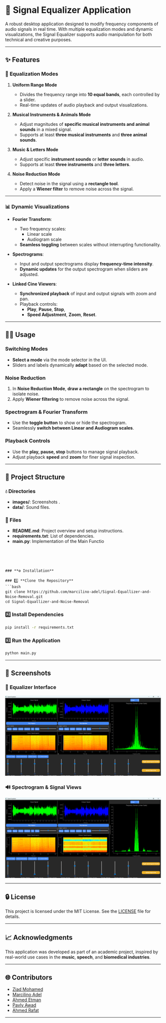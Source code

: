 # **🎿 Signal Equalizer Application**

A robust desktop application designed to modify frequency components of audio signals in real time. With multiple equalization modes and dynamic visualizations, the Signal Equalizer supports audio manipulation for both technical and creative purposes.

---

## **✨ Features**

### 🎹 **Equalization Modes**
1. **Uniform Range Mode**  
   - Divides the frequency range into **10 equal bands**, each controlled by a slider.  
   - Real-time updates of audio playback and output visualizations.

2. **Musical Instruments & Animals Mode**  
   - Adjust magnitudes of **specific musical instruments and animal sounds** in a mixed signal.  
   - Supports at least **three musical instruments** and **three animal sounds**.

3. **Music & Letters Mode**  
   - Adjust specific **instrument sounds** or **letter sounds** in audio.  
   - Supports at least **three instruments** and **three letters**.

4. **Noise Reduction Mode**  
   - Detect noise in the signal using a **rectangle tool**.  
   - Apply a **Wiener filter** to remove noise across the signal.

---

### 📊 **Dynamic Visualizations**
- **Fourier Transform**:  
  - Two frequency scales:  
    - Linear scale  
    - Audiogram scale  
  - **Seamless toggling** between scales without interrupting functionality.

- **Spectrograms**:  
  - Input and output spectrograms display **frequency-time intensity**.  
  - **Dynamic updates** for the output spectrogram when sliders are adjusted.

- **Linked Cine Viewers**:  
  - **Synchronized playback** of input and output signals with zoom and pan.  
  - Playback controls:  
    - **Play**, **Pause**, **Stop**,  
    - **Speed Adjustment**, **Zoom**, **Reset**.

---

## **💁‍♂️ Usage**

### **Switching Modes**  
- **Select a mode** via the mode selector in the UI.  
- Sliders and labels dynamically **adapt** based on the selected mode.

### **Noise Reduction**  
1. In **Noise Reduction Mode**, **draw a rectangle** on the spectrogram to isolate noise.  
2. Apply **Wiener filtering** to remove noise across the signal.

### **Spectrogram & Fourier Transform**  
- Use the **toggle button** to show or hide the spectrogram.  
- Seamlessly **switch between Linear and Audiogram scales**.

### **Playback Controls**  
- Use the **play, pause, stop** buttons to manage signal playback.  
- Adjust playback **speed** and **zoom** for finer signal inspection.

---

## **📁 Project Structure**

### **💧 Directories**

- **images/**: Screenshots .
- **data/**: Sound files.


### **🔂 Files**
- **README.md**: Project overview and setup instructions.
- **requirements.txt**: List of dependencies.
- **main.py**: Implementation of the Main Functio



```




### **⚙️ Installation**

### 1️⃣ **Clone the Repository**
```bash
git clone https://github.com/marcilino-adel/Signal-Equallizer-and-Noise-Removal.git
cd Signal-Equallizer-and-Noise-Removal
```

### 2️⃣ **Install Dependencies**
```bash
pip install -r requirements.txt
```

### 3️⃣ **Run the Application**
```bash
python main.py
```

---

## **🎨 Screenshots**

### 🎿 **Equalizer Interface**  
![Equalizer Interface](https://github.com/marcilino-adel/Signal-Equallizer-and-Noise-Removal/blob/30c654719ec51ddbbd51f5abff8a6fe24d38694c/images/Signal%20Equalizer%201.png)

### 🔊 **Spectrogram & Signal Views**  
![Spectrogram and Signal Views](https://github.com/marcilino-adel/Signal-Equallizer-and-Noise-Removal/blob/30c654719ec51ddbbd51f5abff8a6fe24d38694c/images/Signal%20Equalizer%202.png)

---
## **🔒 License**
This project is licensed under the MIT License. See the [LICENSE](LICENSE) file for details.

---

## **📈 Acknowledgments**
This application was developed as part of an academic project, inspired by real-world use cases in the **music**, **speech**, and **biomedical industries**.

---

## **🌐 Contributors**
- [Ziad Mohamed](https://github.com/Ziadmohammed200)  
- [Marcilino Adel](https://github.com/marcilino-adel)  
- [Ahmed Etman](https://github.com/AhmedEtma)  
- [Pavly Awad](https://github.com/PavlyAwad)  
- [Ahmed Rafat](https://github.com/AhmeedRaafatt)  

---





